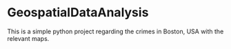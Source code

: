 # GeospatialDataAnalysis
This is a simple python project regarding the crimes in Boston, USA with the relevant maps.
